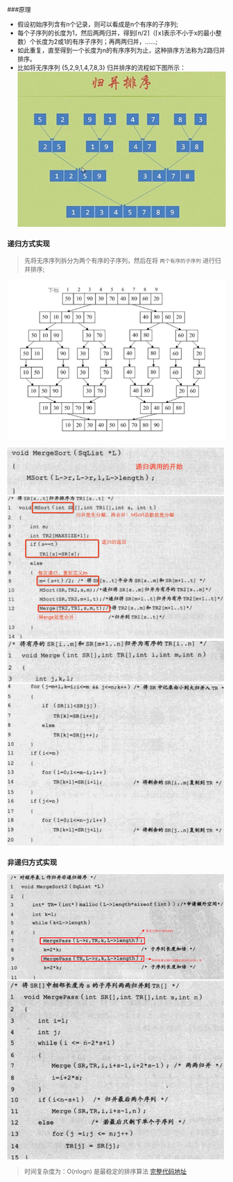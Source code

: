 ###原理
* 假设初始序列含有n个记录，则可以看成是n个有序的子序列;
* 每个子序列的长度为1，然后两两归并，得到⌈n/2⌉（⌈x⌉表示不小于x的最小整数）个长度为2或1的有序子序列；再两两归并，……;
* 如此重复，直至得到一个长度为n的有序序列为止，这种排序方法称为2路归并排序。
* 比如将无序序列 {5,2,9,1,4,7,8,3} 归并排序的流程如下图所示：
![](https://raw.githubusercontent.com/liangxifeng833/my_program/master/images/datastruct/sort-merge-1.png)


### 递归方式实现
> 先将无序序列拆分为两个有序的子序列，然后在将 `两个有序的子序列` 进行归并排序;

![](https://raw.githubusercontent.com/liangxifeng833/my_program/master/images/datastruct/sort-merge-2.png)

<img src="https://raw.githubusercontent.com/liangxifeng833/my_program/master/images/datastruct/sort-merge-3.png" width="500" />

<img src="https://raw.githubusercontent.com/liangxifeng833/my_program/master/images/datastruct/sort-merge-4.png" width="500" />

<img src="https://raw.githubusercontent.com/liangxifeng833/my_program/master/images/datastruct/sort-merge-5.png" width="500" />

<img src="https://raw.githubusercontent.com/liangxifeng833/my_program/master/images/datastruct/sort-merge-6.png" width="500" />

### 非递归方式实现
<img src="https://raw.githubusercontent.com/liangxifeng833/my_program/master/images/datastruct/sort-merge-7.png" width="500" />
<img src="https://raw.githubusercontent.com/liangxifeng833/my_program/master/images/datastruct/sort-merge-8.png" width="500" />

> 时间复杂度为：O(nlogn)
> 是最稳定的排序算法
> [完整代码地址](https://github.com/liangxifeng833/my_program/blob/master/C/sort/merge_sort.c)
